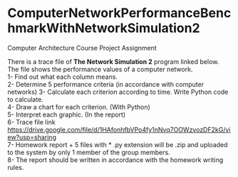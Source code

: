 # ComputerNetworkPerformanceBenchmarkWithNetworkSimulation2
Computer Architecture Course Project Assignment

There is a trace file of **The Network Simulation 2** program linked below. The file shows the performance values of a computer network.  
1- Find out what each column means.  
2- Determine 5 performance criteria (in accordance with computer networks) 
3- Calculate each criterion according to time. Write Python code to calculate.  
4- Draw a chart for each criterion. (With Python)  
5- Interpret each graphic. (In the report)  
6- Trace file link https://drive.google.com/file/d/1HAfonhfbVPo4fy1nNvq7OOWzvozDF2kG/view?usp=sharing  
7- Homework report + 5 files with * .py extension will be .zip and uploaded to the system by only 1 member of the group members.  
8- The report should be written in accordance with the homework writing rules.  
